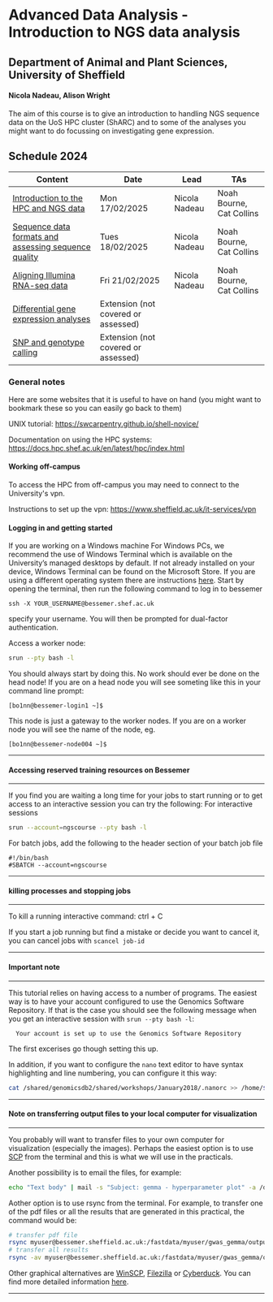 # Advanced Data Analysis - Introduction to NGS data analysis
## Department of Animal and Plant Sciences, University of Sheffield
#### Nicola Nadeau, Alison Wright

The aim of this course is to give an introduction to handling NGS sequence data on the UoS HPC cluster (ShARC) and to some of the analyses you might want to do focussing on investigating gene expression.


## Schedule 2024

| Content | Date | Lead | TAs |
| ------- | ---- | ---- | --- |
| [Introduction to the HPC and NGS data](https://github.com/njnadeau/NGScourse/blob/master/day1am.md) | Mon 17/02/2025 | Nicola Nadeau | Noah Bourne, Cat Collins |
| [Sequence data formats and assessing sequence quality](https://github.com/njnadeau/NGScourse/blob/master/day1lateam.md) | Tues 18/02/2025 | Nicola Nadeau | Noah Bourne, Cat Collins |
| [Aligning Illumina RNA-seq data](https://github.com/njnadeau/APS-NGS-day1-PM/blob/patch-2/README.md) | Fri 21/02/2025  | Nicola Nadeau | Noah Bourne, Cat Collins |
| [Differential gene expression analyses](https://github.com/alielw/APS-NGS-day2-PM/blob/master/README.md) | Extension (not covered or assessed)  | |  |
| [SNP and genotype calling](https://helenhip.github.io/SNP-and-genotype-calling/) | Extension (not covered or assessed) | 


### General notes
Here are some websites that it is useful to have on hand (you might want to bookmark these so you can easily go back to them)

UNIX tutorial: https://swcarpentry.github.io/shell-novice/

Documentation on using the HPC systems: https://docs.hpc.shef.ac.uk/en/latest/hpc/index.html

#### Working off-campus
To access the HPC from off-campus you may need to connect to the University's vpn. 

Instructions to set up the vpn: https://www.sheffield.ac.uk/it-services/vpn

#### Logging in and getting started
If you are working on a Windows machine For Windows PCs, we recommend the use of Windows Terminal which is available on the University’s managed desktops by default. If not already installed on your device, Windows Terminal can be found on the Microsoft Store. If you are using a different operating system there are instructions [here](https://docs.hpc.shef.ac.uk/en/latest/hpc/connecting.html#suggested-ssh-clients&gsc.tab=0). Start by opening the terminal, then run the following command to log in to bessemer
```
ssh -X YOUR_USERNAME@bessemer.shef.ac.uk
```
specify your username. You will then be prompted for dual-factor authentication.

Access a worker node:
```bash
srun --pty bash -l
```
You should always start by doing this. No work should ever be done on the head node! If you are on a head node you will see someting like this in your command line prompt:
```
[bo1nn@bessemer-login1 ~]$
```
This node is just a gateway to the worker nodes. If you are on a worker node you will see the name of the node, eg.
```
[bo1nn@bessemer-node004 ~]$
```
***
#### Accessing reserved training resources on Bessemer
***
If you find you are waiting a long time for your jobs to start running or to get access to an interactive session you can try the following:
For interactive sessions
```bash
srun --account=ngscourse --pty bash -l
```
For batch jobs, add the following to the header section of your batch job file
```
#!/bin/bash
#SBATCH --account=ngscourse
```
***
#### killing processes and stopping jobs
***
To kill a running interactive command: ctrl + C

If you start a job running but find a mistake or decide you want to cancel it, you can cancel jobs with ```scancel job-id```
***
#### Important note
***
This tutorial relies on having access to a number of programs. The easiest way is to have your account configured to use the Genomics Software Repository. If that is the case you should see the following message when you get an interactive session with ```srun --pty bash -l```:
```
  Your account is set up to use the Genomics Software Repository
```
The first excerises go though setting this up.

In addition, if you want to configure the ```nano``` text editor to have syntax highlighting and line numbering, you can configure it this way:
```bash
cat /shared/genomicsdb2/shared/workshops/January2018/.nanorc >> /home/$USER/.nanorc
```
***
#### Note on transferring output files to your local computer for visualization
***
You probably will want to transfer files to your own computer for visualization (especially the images). Perhaps the easiest option is to use [SCP](https://docs.hpc.shef.ac.uk/en/latest/hpc/transferring-files.html) from the terminal and this is what we will use in the practicals.

Another possibility is to email the files, for example:
```bash
echo "Text body" | mail -s "Subject: gemma - hyperparameter plot" -a /data/myuser/gwas_gemma/output/hyperparameters.pdf your@email
```

Aother option is to use rsync from the terminal. For example, to transfer one of the pdf files or all the results that are generated in this practical, the command would be: 
```bash
# transfer pdf file
rsync myuser@bessemer.sheffield.ac.uk:/fastdata/myuser/gwas_gemma/output/hyperparameters.pdf ./
# transfer all results
rsync -av myuser@bessemer.sheffield.ac.uk:/fastdata/myuser/gwas_gemma/output ./
```

Other graphical alternatives are [WinSCP](http://dsavas.staff.shef.ac.uk/software/xconnect/winscp.html), [Filezilla](https://filezilla-project.org/) or [Cyberduck](http://www.macupdate.com/app/mac/8392/cyberduck). You can find more detailed information [here](https://www.sheffield.ac.uk/it-services/research/hpc/using/access).

***

